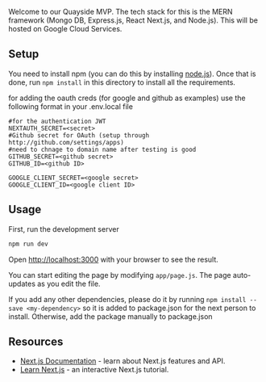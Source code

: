 Welcome to our Quayside MVP. The tech stack for this is the MERN framework (Mongo DB, Express.js, React Next.js, and Node.js). This will be hosted on Google Cloud Services.

## Setup
You need to install npm (you can do this by installing [node.js](https://nodejs.org/en/download)). Once that is done, run `npm install` in this directory to install all the requirements.

for adding the oauth creds (for google and github as examples) use the following format in your .env.local file
```
#for the authentication JWT
NEXTAUTH_SECRET=<secret>
#Github secret for OAuth (setup through http://github.com/settings/apps)
#need to chnage to domain name after testing is good
GITHUB_SECRET=<github secret>
GITHUB_ID=<github ID>

GOOGLE_CLIENT_SECRET=<google secret>
GOOGLE_CLIENT_ID=<google client ID>
```
## Usage

First, run the development server

```bash
npm run dev
```

Open [http://localhost:3000](http://localhost:3000) with your browser to see the result.

You can start editing the page by modifying `app/page.js`. The page auto-updates as you edit the file.

If you add any other dependencies, please do it by running `npm install --save <my-dependency>` so it is added to package.json for the next person to install. Otherwise, add the package manually to package.json


## Resources
- [Next.js Documentation](https://nextjs.org/docs) - learn about Next.js features and API.
- [Learn Next.js](https://nextjs.org/learn) - an interactive Next.js tutorial.

